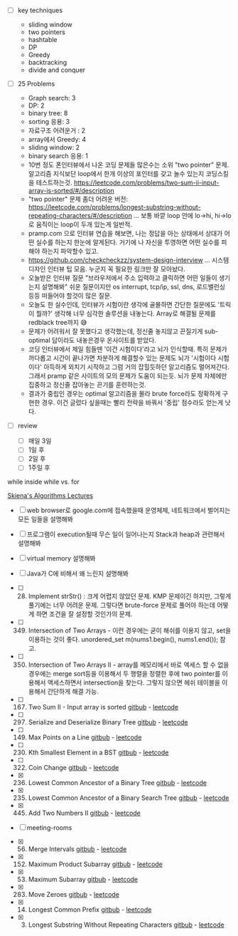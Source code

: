 - [ ] key techniques
  - sliding window
  - two pointers
  - hashtable
  - DP
  - Greedy
  - backtracking
  - divide and conquer

- [ ] 25 Problems
  - Graph search: 3
  - DP: 2
  - binary tree: 8
  - sorting 응용: 3
  - 자료구조 어려운거 : 2
  - array에서 Greedy: 4
  - sliding window: 2
  - binary search 응용: 1
  - 10번 정도 폰인터뷰에서 나온 코딩 문제들 많은수는 소위 "two pointer" 문제. 알고리즘 지식보단 loop에서 한개 이상의 포인터를 갖고 놀수 있는지 코딩스킬을 테스트하는것. https://leetcode.com/problems/two-sum-ii-input-array-is-sorted/#/description
  - "two pointer" 문제 좀더 어려운 버전: https://leetcode.com/problems/longest-substring-without-repeating-characters/#/description … 보통 바깥 loop 안에 lo->hi, hi->lo 로 움직이는 loop이 두개 있는게 일반적.
  - pramp.com 으로 인터뷰 연습을 해보면, 나는 정답을 아는 상태에서 상대가 어떤 실수를 하는지 한눈에 알게된다. 거기에 나 자신을 투영하면 어떤 실수를 피해야 하는지 파악할수 있고.
  - https://github.com/checkcheckzz/system-design-interview … 시스템 디자인 인터뷰 팁 모음. 누군지 꼭 필요한 링크만 잘 모아놨다.
  - 오늘받은 인터뷰 질문 "브라우저에서 주소 입력하고 클릭하면 어떤 일들이 생기는지 설명해봐" 쉬운 질문이지만 os interrupt, tcp/ip, ssl, dns, 로드밸런싱 등등 떠들어야 할것이 많은 질문.
  - 오늘도 한 실수인데, 인터뷰가 시험이란 생각에 골몰하면 간단한 질문에도 '트릭이 뭘까?' 생각해 너무 심각한 솔루션을 내놓는다. Array로 해결될 문제를 redblack tree까지 😅
  - 문제가 어려워서 잘 못했다고 생각했는데, 정신줄 놓지않고 끈질기게 sub-optimal 답이라도 내놓은경우 온사이트를 받았다.
  - 코딩 인터뷰에서 제일 힘들땐 '이건 시험이다'라고 뇌가 인식할때. 특히 문제가 까다롭고 시간이 끝나가면 차분하게 해결할수 있는 문제도 뇌가 '시험이다 시험이다' 아득하게 외치기 시작하고 그럼 거의 잡힐듯하던 알고리즘도 멀어져간다. 그래서 pramp 같은 사이트의 모의 문제가 도움이 되는듯. 뇌가 문제 자체에만 집중하고 정신줄 잡아놓는 끈기를 훈련하는것.
  - 결과가 중립인 경우는 optimal 알고리즘을 몰라 brute force라도 정확하게 구현한 경우. 이건 글렀다 싶을때는 빨리 전략을 바꿔서 '중립' 점수라도 얻는게 낫다.


- [ ] review
  - [ ] 매일 3일
  - [ ] 1일 후
  - [ ] 2일 후
  - [ ] 1주일 후

while inside while vs. for

[Skiena's Algorithms Lectures](http://www3.cs.stonybrook.edu/~algorith/video-lectures/)


- [ ] web browser로 google.com에 접속했을때 운영체제, 네트워크에서 벌어지는 모든 일들을 설명해봐
- [ ] 프로그램이 execution될때 무슨 일이 일어나는지 Stack과 heap과 관련해서 설명해봐
- [ ] virtual memory 설명해봐
- [ ] Java가 C에 비해서 왜 느린지 설명해봐



- [ ] 28. Implement strStr() : 크게 어렵지 않았던 문제. KMP 문제이긴 하지만, 그렇게 풀기에는 너무 어려운 문제. 그렇다면 brute-force 문제로 풀어야 하는데 어떻게 하면 조건을 잘 설정할 것인가의 문제.

- [ ] 349. Intersection of Two Arrays - 이런 경우에는 굳이 해쉬를 이용지 않고, set을 이용하는 것이 좋다. unordered_set<int> m(nums1.begin(), nums1.end()); 참고.

- [ ] 350. Intersection of Two Arrays II - array를 메모리에서 바로 엑세스 할 수 없을 경우에는 merge sort등을 이용해서 두 행렬을 정렬한 후에 two pointer를 이용해서 액세스하면서 intersection을 찾는다. 그렇지 않으면 헤쉬 테이블을 이용해서 간단하게 해결 가능. 

- [ ] 167. Two Sum II - Input array is sorted [gitbub](167_Two_Sum_II_Input_array_is_sorted/readme.md)  -  [leetcode](https://leetcode.com/problems/two-sum-ii-input-array-is-sorted/#/description)

- [ ] 297. Serialize and Deserialize Binary Tree [gitbub](297.Serialize_and_Deserialize_Binary_Tree/readme.md)  -  [leetcode](https://leetcode.com/problems/serialize-and-deserialize-binary-tree/#/description)

- [ ] 149. Max Points on a Line [gitbub](149.Max_Points_on_a_Line/readme.md)  -  [leetcode](https://leetcode.com/problems/max-points-on-a-line/#/description)

- [ ] 230. Kth Smallest Element in a BST [gitbub](230.Kth_Smallest_Element_in_a_BST/readme.md)  -  [leetcode](https://leetcode.com/problems/kth-smallest-element-in-a-bst/#/description)

- [ ] 322. Coin Change [gitbub](322.Coin_Change/readme.md)  -  [leetcode](https://leetcode.com/problems/coin-change/#/description)

- [x] 236. Lowest Common Ancestor of a Binary Tree [gitbub](236.Lowest_Common_Ancestor_of_a_Binary_Tree/readme.md)  -  [leetcode](https://leetcode.com/problems/lowest-common-ancestor-of-a-binary-tree/#/description)

- [x] 235. Lowest Common Ancestor of a Binary Search Tree [gitbub](235.Lowest_Common_Ancestor_of_a_Binary_Search_Tree/readme.md)  -  [leetcode](https://leetcode.com/problems/lowest-common-ancestor-of-a-binary-search-tree/#/description)

- [x] 445. Add Two Numbers II
[gitbub](445.Add_Two_Numbers_II/readme.md)  -  [leetcode](https://leetcode.com/problems/add-two-numbers-ii/#/description)

- [ ] meeting-rooms

- [x] 56. Merge Intervals
[gitbub](056.Merge_Intervals/readme.md)  -  [leetcode](https://leetcode.com/problems/merge-intervals/#/description)

- [x] 152. Maximum Product Subarray
[gitbub](152.Maximum_Product_Subarray/readme.md)  -  [leetcode](https://leetcode.com/problems/maximum-product-subarray/#/description)

- [x] 53. Maximum Subarray
[gitbub](053.Maximum_Subarray/readme.md)  -  [leetcode](https://leetcode.com/problems/maximum-subarray/#/description)

- [x] 283. Move Zeroes
[gitbub](283.Move_Zeroes/readme.md)  -  [leetcode](https://leetcode.com/problems/move-zeroes/#/description)

- [x] 14. Longest Common Prefix
[gitbub](014.Longest_Common_Prefix/readme.md)  -  [leetcode](https://leetcode.com/problems/longest-common-prefix/#/description)

- [x] 3. Longest Substring Without Repeating Characters
[gitbub](003.Longest_Substring_Without_Repeating_Characters/readme.md)  -  [leetcode](https://leetcode.com/problems/longest-substring-without-repeating-characters/#/description)
